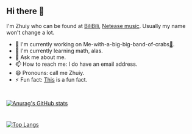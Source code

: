## Hi there 👋

I'm Zhuiy who can be found at [BiliBili](https://space.bilibili.com/492975677?spm_id_from=333.1007.0.0 'for fun videos'), [Netease music](https://music.163.com/#/artist?id=33216546 'for music'). Usually my name won't change a lot.

- 🔭 I'm currently working on Me-with-a-big-big-band-of-crabs[🦀](https://github.com/zhuiyy/Me-with-a-big-big-band-of-crabs).
- 🌱 I'm currently learning math, alas.
- 💬 Ask me about me.
- 📫 How to reach me: I do have an email address. 
- 😄 Pronouns: call me Zhuiy.
- ⚡ Fun fact: [This](https://github.com/zhuiyy/Me-with-a-big-big-band-of-crabs/tree/Laugh-Love-up-luck-truck-and-so-on/%E7%B1%BBGEB%E7%AC%91%E8%AF%9D/Brain) is a fun fact.

# 
[![Anurag's GitHub stats](https://github-readme-stats.vercel.app/api?username=zhuiyy)](https://github.com/anuraghazra/github-readme-stats)
#
[![Top Langs](https://github-readme-stats.vercel.app/api/top-langs/?username=zhuiyy&layout=compact)](https://github.com/anuraghazra/github-readme-stats)
